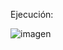 Ejecución:

![imagen](https://github.com/SebastianZamalloa/ADA_20210683/assets/104155286/f6fa897b-de66-47ec-9ffa-027bb140c0a2)
